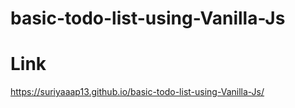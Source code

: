 # basic-todo-list-using-Vanilla-Js

# Link

https://suriyaaap13.github.io/basic-todo-list-using-Vanilla-Js/
